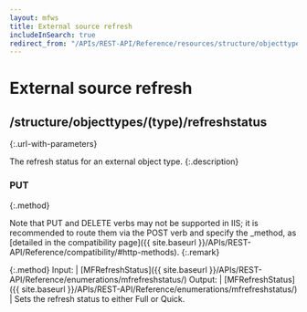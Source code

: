 ```yaml
---
layout: mfws
title: External source refresh
includeInSearch: true
redirect_from: "/APIs/REST-API/Reference/resources/structure/objecttypes/type/refreshstatus.html"
---
```


# External source refresh

## /structure/objecttypes/(type)/refreshstatus
{:.url-with-parameters}

The refresh status for an external object type. 
{:.description}

### PUT
{:.method}

Note that PUT and DELETE verbs may not be supported in IIS; it is recommended to route them via the POST verb and specify the _method, as [detailed in the compatibility page]({{ site.baseurl }}/APIs/REST-API/Reference/compatibility/#http-methods).
{:.remark}

{:.method}
Input: | [MFRefreshStatus]({{ site.baseurl }}/APIs/REST-API/Reference/enumerations/mfrefreshstatus/)
Output: | [MFRefreshStatus]({{ site.baseurl }}/APIs/REST-API/Reference/enumerations/mfrefreshstatus/)
| Sets the refresh status to either Full or Quick.